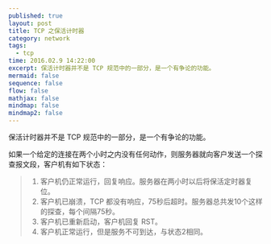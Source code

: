 ```yaml
---
published: true
layout: post
title: TCP 之保活计时器
category: network
tags: 
  - tcp
time: 2016.02.9 14:22:00
excerpt: 保活计时器并不是 TCP 规范中的一部分，是一个有争论的功能。
mermaid: false
sequence: false
flow: false
mathjax: false
mindmap: false
mindmap2: false
---
```




保活计时器并不是 TCP 规范中的一部分，是一个有争论的功能。

<!--more-->

如果一个给定的连接在两个小时之内没有任何动作，则服务器就向客户发送一个探查报文段，客户机有如下状态：

 > 1. 客户机仍正常运行，回复响应。服务器在两小时以后将保活定时器复位。
 > 2. 客户机已崩溃，TCP 都没有响应，75秒后超时。服务器总共发10个这样的探查，每个间隔75秒。
 > 3. 客户机已重新启动，客户机回复 RST。
 > 4. 客户机正常运行，但是服务不可到达，与状态2相同。
